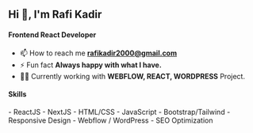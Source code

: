 <h2>Hi 👋, I'm Rafi Kadir</h2>
<h4>Frontend React Developer</h4>

- 📫 How to reach me **rafikadir2000@gmail.com**
- ⚡ Fun fact **Always happy with what I have.**
- 👨‍💻 Currently working with **WEBFLOW, REACT, WORDPRESS** Project.

<h4>Skills</h4>
- ReactJS
- NextJS
- HTML/CSS
- JavaScript
- Bootstrap/Tailwind
- Responsive Design
- Webflow / WordPress
- SEO Optimization
